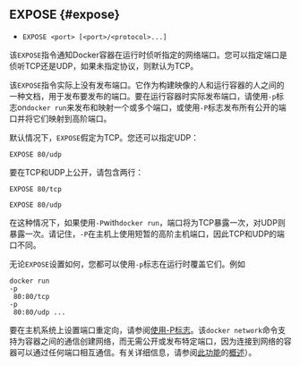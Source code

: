 ## EXPOSE {#expose}

* `EXPOSE <port> [<port>/<protocol>...]`

该`EXPOSE`指令通知Docker容器在运行时侦听指定的网络端口。您可以指定端口是侦听TCP还是UDP，如果未指定协议，则默认为TCP。

该`EXPOSE`指令实际上没有发布端口。它作为构建映像的人和运行容器的人之间的一种文档，用于发布要发布的端口。要在运行容器时实际发布端口，请使用`-p`标志on`docker run`来发布和映射一个或多个端口，或使用`-P`标志发布所有公开的端口并将它们映射到高阶端口。

默认情况下，`EXPOSE`假定为TCP。您还可以指定UDP：

```
EXPOSE 80/udp
```

要在TCP和UDP上公开，请包含两行：

```
EXPOSE 80/tcp

EXPOSE 80/udp
```

在这种情况下，如果使用`-P`with`docker run`，端口将为TCP暴露一次，对UDP则暴露一次。请记住，`-P`在主机上使用短暂的高阶主机端口，因此TCP和UDP的端口不同。

无论`EXPOSE`设置如何，您都可以使用`-p`标志在运行时覆盖它们。例如

```
docker run 
-p
 80:80/tcp 
-p
 80:80/udp ...
```

要在主机系统上设置端口重定向，请参阅[使用-P标志](https://docs.docker.com/engine/reference/run/#expose-incoming-ports)。该`docker network`命令支持为容器之间的通信创建网络，而无需公开或发布特定端口，因为连接到网络的容器可以通过任何端口相互通信。有关详细信息，请参阅[此功能](https://docs.docker.com/engine/userguide/networking/)的[概述](https://docs.docker.com/engine/userguide/networking/)）。

